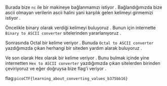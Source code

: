 Burada bize ```nc``` ile bir makineye bağlanmamızı istiyor . Bağlandığımızda bize ascii olmayan verilerin ascii halini yani karşılık gelen kelimeyi girmemizi istiyor .

Öncelikle binary olarak verdiği kelimeyi buluyoruz . Bunun için internette ```Binary to ASCII converter``` sitelerinden yararlanıyoruz . 

Sonrasında Octal bir kelime veriyor . Bunuda ```Octal to ASCII converter``` yazdığımızda çıkan herhangi bir siteden yardım alarak buluyoruz . 

Ve son olarak Hex olarak bir kelime veriyor . Bunu bulmak içinde yine internetten ```Hex to ASCII converter``` yazdığımızda çıkan sitelerden birinden çeviriyoruz ve eğer doğruysa bize flag'i veriyor .

flag:```picoCTF{learning_about_converting_values_b375bb16}```
